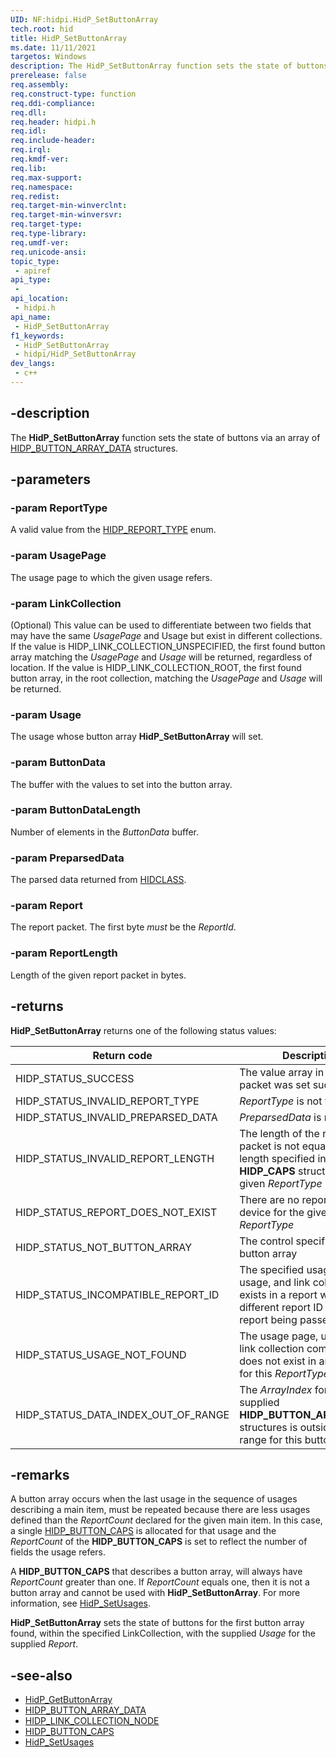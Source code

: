 ```yaml
---
UID: NF:hidpi.HidP_SetButtonArray
tech.root: hid
title: HidP_SetButtonArray
ms.date: 11/11/2021
targetos: Windows
description: The HidP_SetButtonArray function sets the state of buttons via an array of HIDP_BUTTON_ARRAY_DATA structures.
prerelease: false
req.assembly: 
req.construct-type: function
req.ddi-compliance: 
req.dll: 
req.header: hidpi.h
req.idl: 
req.include-header: 
req.irql: 
req.kmdf-ver: 
req.lib: 
req.max-support: 
req.namespace: 
req.redist: 
req.target-min-winverclnt: 
req.target-min-winversvr: 
req.target-type: 
req.type-library: 
req.umdf-ver: 
req.unicode-ansi: 
topic_type:
 - apiref
api_type:
 - 
api_location:
 - hidpi.h
api_name:
 - HidP_SetButtonArray
f1_keywords:
 - HidP_SetButtonArray
 - hidpi/HidP_SetButtonArray
dev_langs:
 - c++
---
```


## -description

The **HidP_SetButtonArray** function sets the state of buttons via an array of [HIDP_BUTTON_ARRAY_DATA](ns-hidpi-hidp_button_array_data.md) structures.

## -parameters

### -param ReportType

A valid value from the [HIDP_REPORT_TYPE](ne-hidpi-_hidp_report_type.md) enum.

### -param UsagePage

The usage page to which the given usage refers.

### -param LinkCollection

(Optional) This value can be used to differentiate between two fields that may have the same *UsagePage* and Usage but exist in different collections. If the value is HIDP_LINK_COLLECTION_UNSPECIFIED, the first found button array matching the *UsagePage* and *Usage* will be returned, regardless of location. If the value is HIDP_LINK_COLLECTION_ROOT, the first found button array, in the root collection, matching the *UsagePage* and *Usage* will be returned.

### -param Usage

The usage whose button array **HidP_SetButtonArray** will set.

### -param ButtonData

The buffer with the values to set into the button array.

### -param ButtonDataLength

Number of elements in the *ButtonData* buffer.

### -param PreparsedData

The parsed data returned from [HIDCLASS](../hidclass/index.md).

### -param Report

The report packet. The first byte *must* be the *ReportId*.

### -param ReportLength

Length of the given report packet in bytes.

## -returns

**HidP_SetButtonArray** returns one of the following status values:

| Return code                         | Description                                                                                                                        |
|-------------------------------------|------------------------------------------------------------------------------------------------------------------------------------|
| HIDP_STATUS_SUCCESS                 | The value array in the report packet was set successfully                                                                          |
| HIDP_STATUS_INVALID_REPORT_TYPE     | *ReportType* is not valid                                                                                                          |
| HIDP_STATUS_INVALID_PREPARSED_DATA  | *PreparsedData* is not valid                                                                                                       |
| HIDP_STATUS_INVALID_REPORT_LENGTH   | The length of the report packet is not equal to the length specified in the **HIDP_CAPS** structure for the given *ReportType*     |
| HIDP_STATUS_REPORT_DOES_NOT_EXIST   | There are no reports on this device for the given *ReportType*                                                                     |
| HIDP_STATUS_NOT_BUTTON_ARRAY        | The control specified is not a button array                                                                                        |
| HIDP_STATUS_INCOMPATIBLE_REPORT_ID  | The specified usage page, usage, and link collection exists in a report with a different report ID than the report being passed in |
| HIDP_STATUS_USAGE_NOT_FOUND         | The usage page, usage, and link collection combination does not exist in any reports for this *ReportType*                         |
| HIDP_STATUS_DATA_INDEX_OUT_OF_RANGE | The *ArrayIndex* for one of the supplied **HIDP_BUTTON_ARRAY_DATA** structures is outside the valid range for this button array    |

## -remarks

A button array occurs when the last usage in the sequence of usages describing a main item, must be repeated because there are less usages defined than the *ReportCount* declared for the given main item. In this case, a single [HIDP_BUTTON_CAPS](ns-hidpi-_hidp_button_caps.md) is allocated for that usage and the *ReportCount* of the **HIDP_BUTTON_CAPS** is set to reflect the number of fields the usage refers.

A **HIDP_BUTTON_CAPS** that describes a button array, will always have *ReportCount* greater than one. If *ReportCount* equals one, then it is not a button array and cannot be used with **HidP_SetButtonArray**. For more information, see [HidP_SetUsages](nf-hidpi-hidp_setusages.md).

**HidP_SetButtonArray** sets the state of buttons for the first button array found, within the specified LinkCollection, with the supplied *Usage* for the supplied *Report*.

## -see-also

- [HidP_GetButtonArray](nf-hidpi-hidp_getbuttonarray.md)
- [HIDP_BUTTON_ARRAY_DATA](ns-hidpi-hidp_button_array_data.md)
- [HIDP_LINK_COLLECTION_NODE](ns-hidpi-_hidp_link_collection_node.md)
- [HIDP_BUTTON_CAPS](ns-hidpi-_hidp_button_caps.md)
- [HidP_SetUsages](nf-hidpi-hidp_setusages.md)
